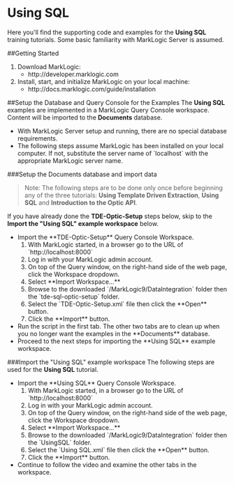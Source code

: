 # Using SQL
Here you'll find the supporting code and examples for the **Using SQL** training tutorials.  Some basic familiarity with MarkLogic Server is assumed.

##Getting Started
<ol>
<li>Download MarkLogic:
  <ul>
    <li>http://developer.marklogic.com
  </ul>
<li>Install, start, and initialize MarkLogic on your local machine:
  <ul>
    <li>http://docs.marklogic.com/guide/installation
  </ul>
</ol>

##Setup the Database and Query Console for the Examples
The **Using SQL** examples are implemented in a MarkLogic Query Console workspace. Content will be imported to the **Documents** database.
<ul>
	<li>With MarkLogic Server setup and running, there are no special database requirements.
	<li>The following steps assume MarkLogic has been installed on your local computer. If not, substitute the server name of `localhost` with  the appropriate MarkLogic server name.
</ul>

###Setup the Documents database and import data
>Note: The following steps are to be done only once before beginning any of the three tutorials: **Using Template Driven Extraction**, **Using SQL** and **Introduction to the Optic API**.

If you have already done the **TDE-Optic-Setup** steps below, skip to the **Import the "Using SQL" example workspace** below.
<ul>
	<li>Import the **TDE-Optic-Setup** Query Console Workspace.
	<ol>
		<li>With MarkLogic started, in a browser go to the URL of `http://localhost:8000`
		<li>Log in with your MarkLogic admin account.
		<li>On top of the Query window, on the right-hand side of the web page, click the Workspace dropdown.
		<li>Select **Import Workspace...**
		<li>Browse to the downloaded `/MarkLogic9/DataIntegration` folder then the `tde-sql-optic-setup` folder.
		<li>Select the `TDE-Optic-Setup.xml` file then click the **Open** button.
		<li>Click the **Import** button.
	</ol>
	<li>Run the script in the first tab. The other two tabs are to clean up when you no longer want the examples in the **Documents** database.
	<li>Proceed to the next steps for importing the **Using SQL** example workspace.
</ul>

###Import the "Using SQL" example workspace
The following steps are used for the **Using SQL** tutorial.
<ul>
	<li>Import the **Using SQL** Query Console Workspace.
	<ol>
		<li>With MarkLogic started, in a browser go to the URL of `http://localhost:8000`
		<li>Log in with your MarkLogic admin account.
		<li>On top of the Query window, on the right-hand side of the web page, click the Workspace dropdown.
		<li>Select **Import Workspace...**
		<li>Browse to the downloaded `/MarkLogic9/DataIntegration` folder then the `UsingSQL` folder.
		<li>Select the `Using SQL.xml` file then click the **Open** button.
		<li>Click the **Import** button.
	</ol>
	<li>Continue to follow the video and examine the other tabs in the workspace.
</ul>


